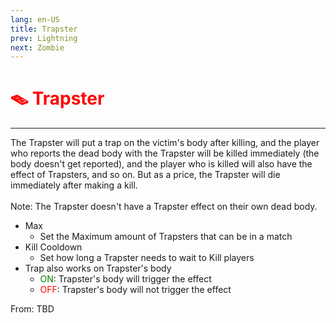```yaml
---
lang: en-US
title: Trapster
prev: Lightning
next: Zombie
---
```


# <font color=red>🪤 <b>Trapster</b></font> <Badge text="Impostor" type="tip" vertical="middle"/>
---

The Trapster will put a trap on the victim's body after killing, and the player who reports the dead body with the Trapster will be killed immediately (the body doesn't get reported), and the player who is killed will also have the effect of Trapsters, and so on. But as a price, the Trapster will die immediately after making a kill. <br>
<br>Note: The Trapster doesn't have a Trapster effect on their own dead body.

* Max
  * Set the Maximum amount of Trapsters that can be in a match
* Kill Cooldown
  * Set how long a Trapster needs to wait to Kill players
* Trap also works on Trapster's body
  * <font color=green>ON</font>: Trapster's body will trigger the effect
  * <font color=red>OFF</font>: Trapster's body will not trigger the effect

From: TBD